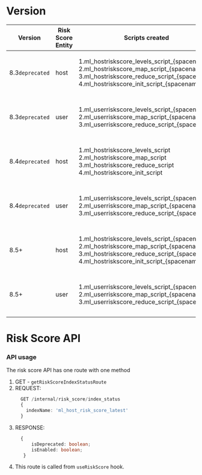
# Version
|Version|Risk Score Entity|Scripts created|Ingest pipelines created|Transforms created|Behind feature flag|Notes|
|-------|------|-------|----------------|----------|----|----|
|8.3`deprecated`|host|1.ml_hostriskscore_levels_script_{spacename} 2.ml_hostriskscore_map_script_{spacename} 3.ml_hostriskscore_reduce_script_{spacename} 4.ml_hostriskscore_init_script_{spacename}|ml_hostriskscore_ingest_pipeline_{spacename}|1.ml_hostriskscore_pivot_transform_{spacename} Destination Index: `ml_host_risk_score_{spacename}` 2.ml_hostriskscore_latest_transform_{spacename} Destination Index: `ml_host_risk_score_latest_{spacename}`| Yes|https://github.com/elastic/detection-rules/blob/main/docs/experimental-machine-learning/host-risk-score.md|
|8.3`deprecated`|user|1.ml_userriskscore_levels_script_{spacename} 2.ml_userriskscore_map_script_{spacename} 3.ml_userriskscore_reduce_script_{spacename}|ml_userriskscore_ingest_pipeline_{spacename}|1.ml_userriskscore_pivot_transform_{spacename} Destination index: `ml_user_risk_score_{spacename}` 2.ml_userriskscore_latest_transform_{spacename} Destination index: `ml_user_risk_score_latest_{spacename}`|Yes|https://github.com/elastic/detection-rules/blob/main/docs/experimental-machine-learning/user-risk-score.md|
|8.4`deprecated`|host|1.ml_hostriskscore_levels_script 2.ml_hostriskscore_map_script 3.ml_hostriskscore_reduce_script 4.ml_hostriskscore_init_script|ml_hostriskscore_ingest_pipeline|1.ml_hostriskscore_pivot_transform_{spacename} Destination Index: `ml_host_risk_score_{spacename}` 2.ml_hostriskscore_latest_transform_{spacename} Destination Index: `ml_host_risk_score_latest_{spacename}`|Yes|Installation via dev tools releasesd. https://github.com/elastic/kibana/blob/8.4/x-pack/plugins/security_solution/server/lib/prebuilt_dev_tool_content/console_templates/enable_host_risk_score.console|
|8.4`deprecated`|user|1.ml_userriskscore_levels_script_{spacename} 2.ml_userriskscore_map_script_{spacename} 3.ml_userriskscore_reduce_script_{spacename}|ml_userriskscore_ingest_pipeline_{spacename}|1.ml_userriskscore_pivot_transform_{spacename} Destination index: `ml_user_risk_score_{spacename}` 2.ml_userriskscore_latest_transform_{spacename} Destination index: `ml_user_risk_score_latest_{spacename}`|Yes|Installation via dev tools not available yet (Installation via dev tools is availble in 8.5).
|8.5+|host|1.ml_hostriskscore_levels_script_{spacename} 2.ml_hostriskscore_map_script_{spacename} 3.ml_hostriskscore_reduce_script_{spacename} 4.ml_hostriskscore_init_script_{spacename}|ml_hostriskscore_ingest_pipeline_{spacename}|1.ml_hostriskscore_pivot_transform_{spacename} Destination Index: `ml_host_risk_score_{spacename}` 2.ml_hostriskscore_latest_transform_{spacename} Destination Index: `ml_host_risk_score_latest_{spacename}`| No|`Breaking Chang`: New schema for Destination indices|
|8.5+|user|1.ml_userriskscore_levels_script_{spacename} 2.ml_userriskscore_map_script_{spacename} 3.ml_userriskscore_reduce_script_{spacename}|ml_userriskscore_ingest_pipeline_{spacename}|1.ml_userriskscore_pivot_transform_{spacename} Destination index: `ml_user_risk_score_{spacename}` 2.ml_userriskscore_latest_transform_{spacename} Destination index: `ml_user_risk_score_latest_{spacename}`|No|`Breaking Chang`: New schema for Destination indices|
# Risk Score API

### API usage

The risk score API has one route with one method

1. GET - `getRiskScoreIndexStatusRoute`
2. REQUEST:
    ```typescript
      GET /internal/risk_score/index_status
      {
        indexName: 'ml_host_risk_score_latest'
      }
      ```
3. RESPONSE:
    ```typescript
      {
          isDeprecated: boolean;
          isEnabled: boolean;
       }
      ```
4. This route is called from `useRiskScore` hook.